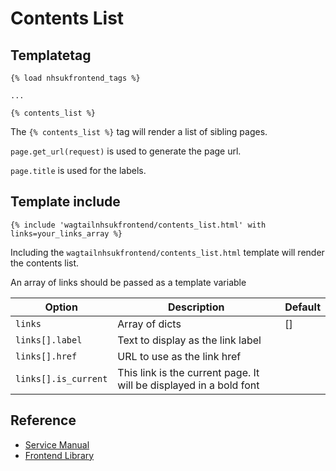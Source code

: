 # Contents List

## Templatetag

```django
{% load nhsukfrontend_tags %}

...

{% contents_list %}
```

The `{% contents_list %}` tag will render a list of sibling pages.

`page.get_url(request)` is used to generate the page url.

`page.title` is used for the labels.

## Template include

```django
{% include 'wagtailnhsukfrontend/contents_list.html' with links=your_links_array %}
```

Including the `wagtailnhsukfrontend/contents_list.html` template will render the contents list.

An array of links should be passed as a template variable

| Option | Description | Default |
| ------ | ----------- | ------- |
| `links` | Array of dicts | [] |
| `links[].label` | Text to display as the link label | |
| `links[].href` | URL to use as the link href | |
| `links[].is_current` | This link is the current page. It will be displayed in a bold font | |

## Reference

* [Service Manual](https://beta.nhs.uk/service-manual/styles-components-patterns/contents-list)
* [Frontend Library](https://github.com/nhsuk/nhsuk-frontend/tree/master/packages/components/contents-list)
